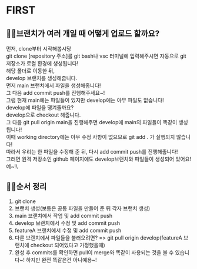 # FIRST

## 🐱‍🐉브랜치가 여러 개일 때 어떻게 업로드 할까요?
먼저, clone부터 시작해봅시당\
git clone [repository 주소]를 git bash나 vsc 터미널에 입력해주시면 자동으로 git 저장소가 로컬 환경에 생성됩니다!\
해당 폴더로 이동한 뒤,\
develop 브랜치를 생성해줍니다.\
먼저 main 브랜치에서 파일을 생성해줍니다!\
그 다음 add commit push를 진행해주세요~!\
그럼 현재 main에는 파일들이 있지만 develop에는 아무 파일도 없습니다!\
develop에 파일을 땡겨줄까요?\
develop으로 checkout 해줍니다.\
그 다음 git pull origin main을 진행해주면 develop에 main의 파일들이 똑같이 생성됩니다!\
이때 working directory에는 아무 수정 사항이 없으므로 git add . 가 실행되지 않습니다!\
따라서 우리는 한 파일을 수정해 준 뒤, 다시 add commit push를 진행해줍니다!\
그러면 원격 저장소인 github 페이지에도 develop브랜치와 파일들이 생성되어 있어요!\
예~!\

## 🤷‍♂️순서 정리
1. git clone
2. 브랜치 생성(보통은 공통 파일을 만들어 준 뒤 각자 브랜치 생성)
3. main 브랜치에서 작업 및 add commit push
4. develop 브랜치에서 수정 및 add commit push
5. featureA 브랜치에서 수정 및 add commit push
6. 다른 브랜치에서 파일들을 불러오려면? => git pull origin develop(featureA 브랜치에 checkout 되어있다고 가정했을때)
7. 완성 후 commits를 확인하면 pull이 merge와 똑같이 사용되는 것을 볼 수 있습니다~! 하지만 완전 똑같은건 아니예용~!
